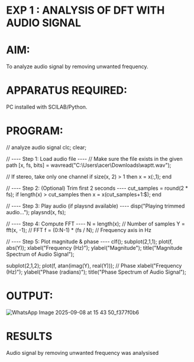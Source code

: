 # EXP 1 :  ANALYSIS OF DFT WITH AUDIO SIGNAL

# AIM: 
 To analyze audio signal by removing unwanted frequency. 

# APPARATUS REQUIRED: 
   PC installed with SCILAB/Python. 

# PROGRAM: 
// analyze audio signal
clc; clear;

// ---- Step 1: Load audio file ----
// Make sure the file exists in the given path
[x, fs, bits] = wavread("C:\Users\acer\Downloads\waptt.wav");

// If stereo, take only one channel
if size(x, 2) > 1 then
    x = x(:,1);
end

// ---- Step 2: (Optional) Trim first 2 seconds ----
cut_samples = round(2 * fs);
if length(x) > cut_samples then
    x = x(cut_samples+1:$);
end

// ---- Step 3: Play audio (if playsnd available) ----
disp("Playing trimmed audio...");
playsnd(x, fs);

// ---- Step 4: Compute FFT ----
N = length(x);             // Number of samples
Y = fft(x, -1);            // FFT
f = (0:N-1) * (fs / N);    // Frequency axis in Hz

// ---- Step 5: Plot magnitude & phase ----
clf();
subplot(2,1,1);
plot(f, abs(Y));
xlabel("Frequency (Hz)");
ylabel("Magnitude");
title("Magnitude Spectrum of Audio Signal");

subplot(2,1,2);
plot(f, atan(imag(Y), real(Y)));  // Phase
xlabel("Frequency (Hz)");
ylabel("Phase (radians)");
title("Phase Spectrum of Audio Signal");
# OUTPUT: 
![WhatsApp Image 2025-09-08 at 15 43 50_f377f0b6](https://github.com/user-attachments/assets/5863eeac-1ae2-48d1-bb51-069ecb617c58)


# RESULTS
Audio signal by removing unwanted frequency was analysised

